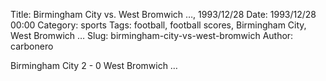 Title: Birmingham City vs. West Bromwich …, 1993/12/28
Date: 1993/12/28 00:00
Category: sports
Tags: football, football scores, Birmingham City, West Bromwich …
Slug: birmingham-city-vs-west-bromwich
Author: carbonero


Birmingham City 2 - 0 West Bromwich …
